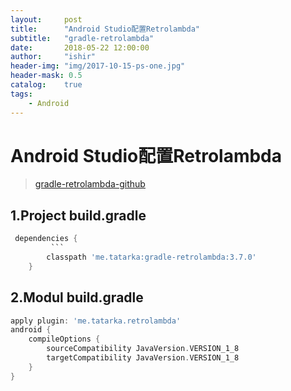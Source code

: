 ```yaml
---
layout:     post
title:      "Android Studio配置Retrolambda"
subtitle:   "gradle-retrolambda"
date:       2018-05-22 12:00:00
author:     "ishir"
header-img: "img/2017-10-15-ps-one.jpg"
header-mask: 0.5
catalog:    true
tags:
    - Android
---
```

**<font size="5">  </font>**

# Android Studio配置Retrolambda 

>[gradle-retrolambda-github](https://github.com/evant/gradle-retrolambda)

## 1.Project build.gradle

```gradle
 dependencies {
		 ```
        classpath 'me.tatarka:gradle-retrolambda:3.7.0'
    }
```

## 2.Modul build.gradle

```gradle
apply plugin: 'me.tatarka.retrolambda'
android {
    compileOptions {
        sourceCompatibility JavaVersion.VERSION_1_8
        targetCompatibility JavaVersion.VERSION_1_8
    }
}
```
